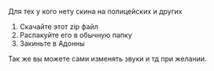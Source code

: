 Для тех у кого нету скина на полицейских и других
1. Скачайте этот zip файл
2. Распакуйте его в обычную папку
3. Закиньте в Адонны

Так же вы можете сами изменять звуки и тд при желании.
